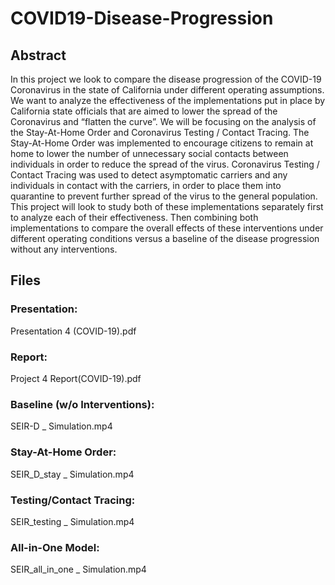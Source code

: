 # COVID19-Disease-Progression

## Abstract 
In this project we look to compare the disease progression of the COVID-19 Coronavirus in the state of California under different operating assumptions. We want to analyze the effectiveness of the implementations put in place by California state officials that are aimed to lower the spread of the Coronavirus and “flatten the curve”. We will be focusing on the analysis of the Stay-At-Home Order and Coronavirus Testing / Contact Tracing. The Stay-At-Home Order was implemented to encourage citizens to remain at home to lower the number of unnecessary social contacts between individuals in order to reduce the spread of the virus. Coronavirus Testing / Contact Tracing was used to detect asymptomatic carriers and any individuals in contact with the carriers, in order to place them into quarantine to prevent further spread of the virus to the general population. This project will look to study both of these implementations separately first to analyze each of their effectiveness. Then combining both implementations to compare the overall effects of these interventions under different operating conditions versus a baseline of the disease progression without any interventions.

## Files
### Presentation:
Presentation 4 (COVID-19).pdf  
### Report: 
Project 4 Report(COVID-19).pdf  
### Baseline (w/o Interventions): 
SEIR-D _ Simulation.mp4  
### Stay-At-Home Order:   
SEIR_D_stay _ Simulation.mp4  
### Testing/Contact Tracing:   
SEIR_testing _ Simulation.mp4  
### All-in-One Model:   
SEIR_all_in_one _ Simulation.mp4  
